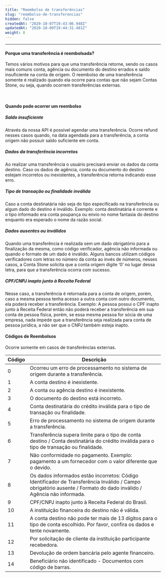 ```yaml
---
title: "Reembolso de transferências"
slug: "reembolso-de-transferencias"
hidden: false
createdAt: "2020-10-07T19:43:06.948Z"
updatedAt: "2020-10-09T19:44:31.481Z"
weight: 8
---
```


---


#### **Porque uma transferência é reembolsada?**

Temos vários motivos para que uma transferência retorne, sendo os casos mais comuns conta, agência ou documento do destino errados e saldo insuficiente na conta de origem.
O reembolso de uma transferência somente é realizado quando ela ocorre para contas que não sejam Contas Stone, ou seja, quando ocorrem transferências externas.

<br>

#### **Quando pode ocorrer um reembolso**


##### **Saldo insuficiente**

Através da nossa API é possível agendar uma transferência. Ocorre refund nesses casos quando, na data agendada para a transferência, a conta origem não possuir saldo suficiente em conta.



##### **Dados da transferência incorretos**

Ao realizar uma transferência o usuário precisará enviar os dados da conta destino. Caso os dados de agência, conta ou documento do destino estejam incorretos ou inexistentes, a transferência retorna indicando esse erro.



##### **Tipo de transação ou finalidade inválida**

Caso a conta destinatária não seja do tipo especificado na transferência ou algum dado do destino é inválido. Exemplo: conta destinatária é corrente e o tipo informado era conta poupança ou envio no nome fantasia do destino enquanto era esperado o nome da razão social.



##### **Dados ausentes ou inválidos**

Quando uma transferência é realizada sem um dado obrigatório para a finalização da mesma, como código verificador, agência não informada ou quando o formato de um dado é inválido.
Alguns bancos utilizam códigos verificadores com letras no número da conta ao invés de números, nesses casos, a Conta Stone solicita que a conta origem digite ‘0’ no lugar dessa letra, para que a transferência ocorra com sucesso.



##### **CPF/CNPJ inapto junto à Receita Federal**

Nesse caso, a transferência é retornada para a conta de origem, porém, caso a mesma pessoa tenha acesso a outra conta com outro documento, ela poderá receber a transferência. Exemplo: A pessoa possui o CPF inapto junto à Receita Federal então não poderá receber a transferência em sua conta de pessoa física, porém, se essa mesma pessoa for sócia de uma empresa, nada impede que a transferência seja realizada para conta de pessoa jurídica, a não ser que o CNPJ também esteja inapto.




#### **Códigos de Reembolsos**

Ocorre somente em casos de transferências externas.

| Código                  | Descrição                                           | 
| ----------------------- | --------------------------------------------------- |
| 0                       | Ocorreu um erro de processamento no sistema de origem durante a transferência.
| 1                       | A conta destino é inexistente.
| 2                       | A conta ou agência destino é inexistente.
| 3                       | O documento do destino está incorreto.
| 4                       | Conta destinatária do crédito inválida para o tipo de transação ou finalidade.
| 5                       | Erro de processamento no sistema de origem durante a transferência.
| 6                       | Transferência supera limite para o tipo de conta destino / Conta destinatária do crédito inválida para o tipo de transação ou finalidade.
| 7                       | Não conformidade no pagamento. Exemplo: pagamento a um fornecedor com o valor diferente que o devido.
| 8                       | Os dados informados estão incorretos: Código Identificador de Transferência Inválido / Campo obrigatório ausente / Formato do dado inválido / Agência não informada.
| 9                       | CPF/CNPJ inapto junto à Receita Federal do Brasil.
| 10                      | A instituição financeira do destino não é válida.
| 11                      | A conta destino não pode ter mais de 13 dígitos para o tipo de conta escolhido. Por favor, confira os dados e tente novamente.
| 12                      | Por solicitação de cliente da instituição participante recebedora.
| 13                       | Devolução de ordem bancária pelo agente financeiro.
| 14                       | Beneficiário não identificado - Documentos com código de barras.